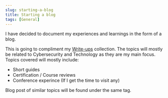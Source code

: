```yaml
---
slug: starting-a-blog
title: Starting a blog
tags: [General]
---
```


I have decided to document my experiences and learnings in the form of a blog.

<!-- truncate -->

This is going to compliment my [Write-ups](https://kunalwalavalkarwrite-ups.vercel.app/) collection.
The topics will mostly be related to Cybersecurity and Technology as they are my main focus. 
Topics covered will mostly include:

- Short guides
- Certification / Course reviews
- Conference experince (If I get the time to visit any)

Blog post of similar topics will be found under the same tag.
